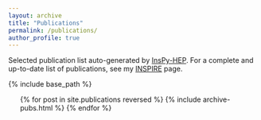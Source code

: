 ```yaml
---
layout: archive
title: "Publications"
permalink: /publications/
author_profile: true
---
```




Selected publication list auto-generated by [InsPy-HEP](https://github.com/mhostert/inspy-hep).
For a complete and up-to-date list of publications, see my [INSPIRE](https://inspirehep.net/authors/1621061?ui-citation-summary=true) page.

{% include base_path %}

<ol>
{% for post in site.publications reversed %}
 {% include archive-pubs.html %}
{% endfor %}
</ol>
